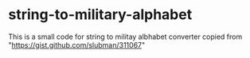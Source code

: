 # string-to-military-alphabet
This is a small code for string to militay albhabet converter copied from "https://gist.github.com/slubman/311067"
